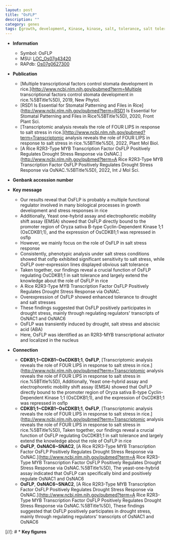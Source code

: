 ```yaml
---
layout: post
title: "OsFLP"
description: ""
category: genes
tags: [growth, development, Kinase, kinase, salt, tolerance, salt tolerance, salt stress, stress, stress response, transcription factor, drought, nucleus, abscisic acid, drought stress, drought stress , transcriptional activator, drought stress response, MYB transcriptional activator]
---
```


* **Information**  
    + Symbol: OsFLP  
    + MSU: [LOC_Os07g43420](http://rice.uga.edu/cgi-bin/ORF_infopage.cgi?orf=LOC_Os07g43420)  
    + RAPdb: [Os07g0627300](http://rapdb.dna.affrc.go.jp/viewer/gbrowse_details/irgsp1?name=Os07g0627300)  

* **Publication**  
    + [Multiple transcriptional factors control stomata development in rice.](http://www.ncbi.nlm.nih.gov/pubmed?term=Multiple transcriptional factors control stomata development in rice.%5BTitle%5D), 2019, New Phytol.
    + [RSD1 Is Essential for Stomatal Patterning and Files in Rice](http://www.ncbi.nlm.nih.gov/pubmed?term=RSD1 Is Essential for Stomatal Patterning and Files in Rice%5BTitle%5D), 2020, Front Plant Sci.
    + [Transcriptomic analysis reveals the role of FOUR LIPS in response to salt stress in rice.](http://www.ncbi.nlm.nih.gov/pubmed?term=Transcriptomic analysis reveals the role of FOUR LIPS in response to salt stress in rice.%5BTitle%5D), 2022, Plant Mol Biol.
    + [A Rice R2R3-Type MYB Transcription Factor OsFLP Positively Regulates Drought Stress Response via OsNAC.](http://www.ncbi.nlm.nih.gov/pubmed?term=A Rice R2R3-Type MYB Transcription Factor OsFLP Positively Regulates Drought Stress Response via OsNAC.%5BTitle%5D), 2022, Int J Mol Sci.

* **Genbank accession number**  

* **Key message**  
    + Our results reveal that OsFLP is probably a multiple functional regulator involved in many biological processes in growth development and stress responses in rice
    + Additionally, Yeast one-hybrid assay and electrophoretic mobility shift assay (EMSA) showed that OsFLP directly bound to the promoter region of Oryza sativa B-type Cyclin-Dependent Kinase 1;1 (OsCDKB1;1), and the expression of OsCDKB1;1 was repressed in osflp
    + However, we mainly focus on the role of OsFLP in salt stress response
    + Consistently, phenotypic analysis under salt stress conditions showed that osflp exhibited significant sensitivity to salt stress, while OsFLP over-expression lines displayed obvious salt tolerance
    + Taken together, our findings reveal a crucial function of OsFLP regulating OsCDKB1;1 in salt tolerance and largely extend the knowledge about the role of OsFLP in rice
    + A Rice R2R3-Type MYB Transcription Factor OsFLP Positively Regulates Drought Stress Response via OsNAC.
    + Overexpression of OsFLP showed enhanced tolerance to drought and salt stresses
    + These findings suggested that OsFLP positively participates in drought stress, mainly through regulating regulators&#x27; transcripts of OsNAC1 and OsNAC6
    + OsFLP was transiently induced by drought, salt stress and abscisic acid (ABA)
    + Here, OsFLP was identified as an R2R3-MYB transcriptional activator and localized in the nucleus

* **Connection**  
    + __CDKB1;1~CDKB1~OsCDKB1;1__, __OsFLP__, [Transcriptomic analysis reveals the role of FOUR LIPS in response to salt stress in rice.](http://www.ncbi.nlm.nih.gov/pubmed?term=Transcriptomic analysis reveals the role of FOUR LIPS in response to salt stress in rice.%5BTitle%5D),  Additionally, Yeast one-hybrid assay and electrophoretic mobility shift assay (EMSA) showed that OsFLP directly bound to the promoter region of Oryza sativa B-type Cyclin-Dependent Kinase 1;1 (OsCDKB1;1), and the expression of OsCDKB1;1 was repressed in osflp
    + __CDKB1;1~CDKB1~OsCDKB1;1__, __OsFLP__, [Transcriptomic analysis reveals the role of FOUR LIPS in response to salt stress in rice.](http://www.ncbi.nlm.nih.gov/pubmed?term=Transcriptomic analysis reveals the role of FOUR LIPS in response to salt stress in rice.%5BTitle%5D),  Taken together, our findings reveal a crucial function of OsFLP regulating OsCDKB1;1 in salt tolerance and largely extend the knowledge about the role of OsFLP in rice
    + __OsFLP__, __OsNAC6~SNAC2__, [A Rice R2R3-Type MYB Transcription Factor OsFLP Positively Regulates Drought Stress Response via OsNAC.](http://www.ncbi.nlm.nih.gov/pubmed?term=A Rice R2R3-Type MYB Transcription Factor OsFLP Positively Regulates Drought Stress Response via OsNAC.%5BTitle%5D),  The yeast-one-hybrid assay indicated that OsFLP can specifically bind and positively regulate OsNAC1 and OsNAC6
    + __OsFLP__, __OsNAC6~SNAC2__, [A Rice R2R3-Type MYB Transcription Factor OsFLP Positively Regulates Drought Stress Response via OsNAC.](http://www.ncbi.nlm.nih.gov/pubmed?term=A Rice R2R3-Type MYB Transcription Factor OsFLP Positively Regulates Drought Stress Response via OsNAC.%5BTitle%5D),  These findings suggested that OsFLP positively participates in drought stress, mainly through regulating regulators&#x27; transcripts of OsNAC1 and OsNAC6

[//]: # * **Key figures**  


